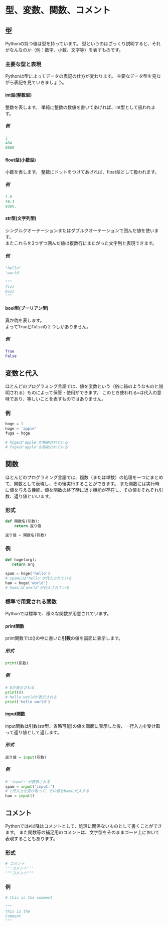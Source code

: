 # 型、変数、関数、コメント

## 型
Pythonの持つ値は型を持っています。
型というのはざっくり説明すると、それがなんなのか（例：数字、小数、文字等）を表すものです。

### 主要な型と表現
Pythonは型によってデータの表記の仕方が変わります。
主要なデータ型を見ながら表記を見ていきましょう。

#### int型(整数型)
整数を表します。
単純に整数の数値を書いてあげれば、int型として扱われます。

##### 例

```py
1
404
8080
```

#### float型(小数型)
小数を表します。
整数にドットをつけてあげれば、float型として扱われます。

##### 例

```py
1.0
40.4
8080.
```

#### str型(文字列型)
シングルクオーテーションまたはダブルクオーテーションで囲んだ値を使います。  
またこれらを3つずつ囲んだ値は複数行にまたがった文字列と表現できます。

##### 例

```py
"hello"
'world'

"""
fizz
buzz
"""
```

#### bool型(ブーリアン型)
真か偽を表します。  
よって`True`と`False`の２つしかありません。

##### 例

```py
True
False
```

## 変数と代入
ほとんどのプログラミング言語では、値を変数という（俗に箱のようなものと説明される）ものによって保管・使用ができます。
このとき使われる`=`は代入の意味であり、等しいことを表すものではありません。

### 例
```py
hoge = 1
hoge = 'apple'
fuga = hoge

# hogeは'apple'が格納されている
# fugaは'apple'を格納されている
```

## 関数
ほとんどのプログラミング言語では、複数（または単数）の処理を一つにまとめて、関数として表現し、その後実行することができます。
また関数には実行時に値を与える機能、値を関数の終了時に返す機能が存在し、その値をそれぞれ引数、返り値といいます。

### 形式
```py
def 関数名(引数):
    return 返り値

返り値 = 関数名(引数)
```

### 例
```py
def hoge(arg):
   return arg
   
spam = hoge('hello')
# spamには'hello'が代入されている
ham = hoge('world')
# hamには'world'が代入されている

```

### 標準で用意される関数
Pythonでは標準で、様々な関数が用意されています。

#### print関数
print関数では()の中に書いた**引数**の値を画面に表示します。


##### 形式

```py
print(引数)
```

##### 例

```py
# 0が表示される
print(0)
# hello worldが表示される
print('hello world')
```

#### input関数

input関数は引数(str型、省略可能)の値を画面に表示した後、一行入力を受け取って返り値として返します。


##### 形式

```py
返り値 = input(引数)
```

##### 例
```py
# 'input:'が表示される
spam = input('input:')
# 1行入力を受け取って、その値をhamに代入する
ham = input()
```

## コメント
Pythonでは`#`以降はコメントとして、処理に関係ないものとして書くことができます。
また関数等の補足用のコメントは、文字型をそのままコード上において表現することもあります。

### 形式
```py
# コメント
'''コメント'''
"""コメント"""
```

### 例
```py
# this is the comment

"""
This is the 
Comment
"""
```
